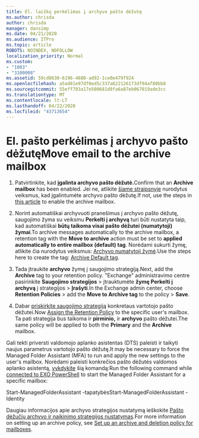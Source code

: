 ```yaml
---
title: El. laiškų perkėlimas į archyvo pašto dėžutę
ms.author: chrisda
author: chrisda
manager: dansimp
ms.date: 04/21/2020
ms.audience: ITPro
ms.topic: article
ROBOTS: NOINDEX, NOFOLLOW
localization_priority: Normal
ms.custom:
- "1083"
- "3100008"
ms.assetid: 59cd8630-6196-4680-ad92-1ce0e479f924
ms.openlocfilehash: a5ad81e97df0ed5c337a622126173df94af80bb8
ms.sourcegitcommit: 55eff703a17e500681d8fa6a87eb067019ade3cc
ms.translationtype: MT
ms.contentlocale: lt-LT
ms.lasthandoff: 04/22/2020
ms.locfileid: "43713654"
---
```

# <a name="move-email-to-the-archive-mailbox"></a><span data-ttu-id="5a6f8-102">El. pašto perkėlimas į archyvo pašto dėžutę</span><span class="sxs-lookup"><span data-stu-id="5a6f8-102">Move email to the archive mailbox</span></span>

1. <span data-ttu-id="5a6f8-103">Patvirtinkite, kad **įgalinta archyvo pašto dėžutė.**</span><span class="sxs-lookup"><span data-stu-id="5a6f8-103">Confirm that an **Archive mailbox** has been enabled.</span></span> <span data-ttu-id="5a6f8-104">Jei ne, atlikite [šiame straipsnyje](https://docs.microsoft.com/office365/securitycompliance/enable-archive-mailboxes) nurodytus veiksmus, kad įgalintumėte archyvo pašto dėžutę.</span><span class="sxs-lookup"><span data-stu-id="5a6f8-104">If not, use the steps in [this article](https://docs.microsoft.com/office365/securitycompliance/enable-archive-mailboxes) to enable the archive mailbox.</span></span>

2. <span data-ttu-id="5a6f8-105">Norint automatiškai archyvuoti pranešimus į archyvo pašto dėžutę, saugojimo žyma su veiksmu **Perkelti į archyvą** turi būti nustatyta taip, kad automatiškai **būtų taikoma visai pašto dėžutei (numatytoji) žymai**.</span><span class="sxs-lookup"><span data-stu-id="5a6f8-105">To archive messages automatically to the archive mailbox, a retention tag with the **Move to archive** action must be set to **applied automatically to entire mailbox (default) tag**.</span></span> <span data-ttu-id="5a6f8-106">Norėdami sukurti žymę, atlikite čia nurodytus veiksmus: [Archyvo numatytoji žymė](https://docs.microsoft.com/office365/securitycompliance/set-up-an-archive-and-deletion-policy-for-mailboxes#create-a-custom-archive-default-policy-tag).</span><span class="sxs-lookup"><span data-stu-id="5a6f8-106">Use the steps here to create the tag: [Archive Default tag](https://docs.microsoft.com/office365/securitycompliance/set-up-an-archive-and-deletion-policy-for-mailboxes#create-a-custom-archive-default-policy-tag).</span></span>

3. <span data-ttu-id="5a6f8-107">Tada įtraukite **archyvo** žymę į saugojimo strategiją.</span><span class="sxs-lookup"><span data-stu-id="5a6f8-107">Next, add the **Archive** tag to your retention policy.</span></span> <span data-ttu-id="5a6f8-108">"Exchange" administravimo centre pasirinkite **Saugojimo strategijos** > įtrauktumėte **žymę Perkelti į archyvą** į strategijos > **Įrašyti**.</span><span class="sxs-lookup"><span data-stu-id="5a6f8-108">In the Exchange admin center, choose **Retention Policies** > add the **Move to Archive tag** to the policy > **Save**.</span></span>

4. <span data-ttu-id="5a6f8-109">Dabar [priskirkite saugojimo strategiją](https://docs.microsoft.com/exchange/security-and-compliance/messaging-records-management/apply-retention-policy) konkretaus vartotojo pašto dėžutei.</span><span class="sxs-lookup"><span data-stu-id="5a6f8-109">Now [Assign the Retention Policy](https://docs.microsoft.com/exchange/security-and-compliance/messaging-records-management/apply-retention-policy) to the specific user's mailbox.</span></span> <span data-ttu-id="5a6f8-110">Ta pati strategija bus taikoma ir **pirminio,** ir **archyvo** pašto dėžutei.</span><span class="sxs-lookup"><span data-stu-id="5a6f8-110">The same policy will be applied to both the **Primary** and the **Archive** mailbox.</span></span>

<span data-ttu-id="5a6f8-111">Gali tekti priversti valdomojo aplanko asistentas (DTS) paleisti ir taikyti naujus parametrus vartotojo pašto dėžutę.</span><span class="sxs-lookup"><span data-stu-id="5a6f8-111">It may be necessary to force the Managed Folder Assistant (MFA) to run and apply the new settings to the user's mailbox.</span></span> <span data-ttu-id="5a6f8-112">Norėdami paleisti konkrečios pašto dėžutės valdomos aplanko asistentą, [vykdykite](https://docs.microsoft.com/powershell/exchange/exchange-online/connect-to-exchange-online-powershell/connect-to-exchange-online-powershell?view=exchange-ps) šią komandą:</span><span class="sxs-lookup"><span data-stu-id="5a6f8-112">Run the following command while [connected to EXO PowerShell](https://docs.microsoft.com/powershell/exchange/exchange-online/connect-to-exchange-online-powershell/connect-to-exchange-online-powershell?view=exchange-ps) to start the Managed Folder Assistant for a specific mailbox:</span></span>
  
<span data-ttu-id="5a6f8-113">Start-ManagedFolderAssistant -tapatybės<name of the mailbox></span><span class="sxs-lookup"><span data-stu-id="5a6f8-113">Start-ManagedFolderAssistant -Identity <name of the mailbox></span></span>

<span data-ttu-id="5a6f8-114">Daugiau informacijos apie archyvo strategijos nustatymą ieškokite [Pašto dėžučių archyvo ir naikinimo strategijos nustatymas](https://docs.microsoft.com/office365/securitycompliance/set-up-an-archive-and-deletion-policy-for-mailboxes#step-1-enable-archive-mailboxes-for-users).</span><span class="sxs-lookup"><span data-stu-id="5a6f8-114">For more information on setting up an archive policy, see [Set up an archive and deletion policy for mailboxes](https://docs.microsoft.com/office365/securitycompliance/set-up-an-archive-and-deletion-policy-for-mailboxes#step-1-enable-archive-mailboxes-for-users).</span></span>
  